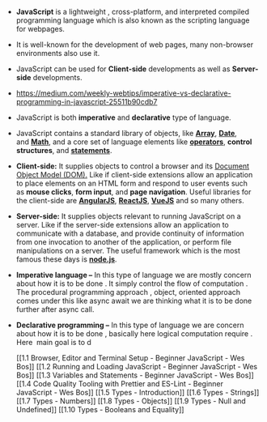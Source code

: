 - **JavaScript** is a lightweight , cross-platform, and interpreted compiled programming language which is also known as the scripting language for webpages. 

- It is well-known for the development of web pages, many non-browser environments also use it.

- JavaScript can be used for **Client-side** developments as well as **Server-side** developments.
- https://medium.com/weekly-webtips/imperative-vs-declarative-programming-in-javascript-25511b90cdb7

- JavaScript is both **imperative** and **declarative** type of language. 

- JavaScript contains a standard library of objects, like [**Array**](https://www.geeksforgeeks.org/arrays-in-javascript/), [**Date**](https://www.geeksforgeeks.org/javascript-date-objects/), and [**Math**](obsidian://open?vault=Web%20Developer&file=%F0%9F%93%9A%20JavaScript%2F%F0%9F%97%83%EF%B8%8F%20JavaScript%20Wes%20Bos%2F2.1%20Function%20-%20Built-in), and a core set of language elements like [**operators**](https://www.geeksforgeeks.org/javascript-operators/), **control structures**, and [**statements**](https://www.geeksforgeeks.org/javascript-statements/). 

-   **Client-side:** It supplies objects to control a browser and its [Document Object Model (DOM).](https://www.geeksforgeeks.org/dom-document-object-model/) Like if client-side extensions allow an application to place elements on an HTML form and respond to user events such as **mouse clicks**, **form input**, and **page navigation**. Useful libraries for the client-side are [**AngularJS**](https://www.geeksforgeeks.org/introduction-to-angularjs/), [**ReactJS**](https://www.geeksforgeeks.org/react-js-introduction-working/), [**VueJS**](https://www.geeksforgeeks.org/vue-js/) and so many others.

-   **Server-side:** It supplies objects relevant to running JavaScript on a server. Like if the server-side extensions allow an application to communicate with a database, and provide continuity of information from one invocation to another of the application, or perform file manipulations on a server. The useful framework which is the most famous these days is [**node.js**](https://www.geeksforgeeks.org/introduction-to-nodejs/).

-   **Imperative language –** In this type of language we are mostly concern about how it is to be done . It simply control the flow of computation . The procedural programming approach , object, oriented approach comes under this like async await we are thinking what it is to be done further after async call.

-   **Declarative programming –** In this type of language we are concern about how it is to be done , basically here logical computation require . Here  main goal is to d

	[[1.1 Browser, Editor and Terminal Setup - Beginner JavaScript - Wes Bos]]
	[[1.2 Running and Loading JavaScript - Beginner JavaScript - Wes Bos]]
	[[1.3 Variables and Statements - Beginner JavaScript - Wes Bos]]
	[[1.4 Code Quality Tooling with Prettier and ES-Lint - Beginner JavaScript - Wes Bos]]
	[[1.5 Types - Introduction]]
	[[1.6  Types - Strings]]
	[[1.7 Types - Numbers]]
	[[1.8 Types - Objects]]
	[[1.9 Types - Null and Undefined]]
	[[1.10  Types - Booleans and Equality]]
